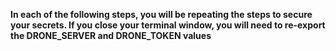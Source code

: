 
**In each of the following steps, you will be repeating the steps to secure your secrets.  If you close your terminal window, you will need to re-export the DRONE_SERVER and DRONE_TOKEN values**

